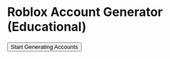<!DOCTYPE html>
<html lang="en">
<head>
  <meta charset="UTF-8">
  <meta name="viewport" content="width=device-width, initial-scale=1.0">
  <title>Roblox Account Generator (Educational)</title>
  <style>
    #output {
      margin-top: 20px;
      font-family: monospace;
    }
    .copy-button {
      margin-left: 10px;
      cursor: pointer;
    }
  </style>
</head>
<body>

  <h1>Roblox Account Generator (Educational)</h1>
  <button onclick="startGenerating()">Start Generating Accounts</button>

  <div id="output" style="display:none;">
    <p>Username: <span id="username"></span> <button class="copy-button" onclick="copyText('username')">Copy</button></p>
    <p>Password: <span id="password"></span> <button class="copy-button" onclick="copyText('password')">Copy</button></p>
  </div>

  <script>
    let usedUsernames = new Set(JSON.parse(localStorage.getItem('usedUsernames') || '[]'));
    let intervalId = null;

    function generateRandomUsername() {
      const getRandomChar = () => String.fromCharCode(Math.floor(Math.random() * 26) + 97); // Random lowercase letter
      const getRandomNumber = () => Math.floor(Math.random() * 10000); // Random number
      let username = '';
      let usernameLength = Math.floor(Math.random() * 3) + 6; // Username length between 6-8 characters

      for (let i = 0; i < usernameLength; i++) {
        username += getRandomChar();
      }

      // Optionally add a number at the end (70% chance)
      if (Math.random() < 0.7) {
        username += getRandomNumber();
      }

      return username;
    }

    function generateRandomPassword(length = 15) {
      const chars = 'abcdefghijklmnopqrstuvwxyzABCDEFGHIJKLMNOPQRSTUVWXYZ0123456789!@#$%^&*()_+=-`~[]\\{}|;\':",./<>?';
      let result = '';
      for (let i = 0; i < length; i++) {
        result += chars.charAt(Math.floor(Math.random() * chars.length));
      }
      return result;
    }

    function sendToDiscord(username, password) {
      const webhookURL = 'YOUR_DISCORD_WEBHOOK_URL'; // Replace with your Discord webhook URL
      const payload = {
        content: `**Generated Account:**
Username: ${username}
Password: ${password}`
      };

      fetch(webhookURL, {
        method: 'POST',
        headers: {
          'Content-Type': 'application/json',
        },
        body: JSON.stringify(payload),
      })
      .then(response => {
        if (response.ok) {
          console.log('Account sent to Discord!');
        } else {
          console.error('Failed to send account to Discord');
        }
      })
      .catch(error => console.error('Error sending account to Discord:', error));
    }

    function generateAccount() {
      let username;
      let attempts = 0;

      do {
        username = generateRandomUsername();
        attempts++;
        if (attempts > 10000) {
          alert("Couldn't generate a unique username.");
          return;
        }
      } while (usedUsernames.has(username));

      usedUsernames.add(username);
      localStorage.setItem('usedUsernames', JSON.stringify([...usedUsernames]));

      const password = generateRandomPassword();

      // Display the username and password on the page
      document.getElementById('username').textContent = username;
      document.getElementById('password').textContent = password;
      document.getElementById('output').style.display = 'block';

      // Send the account to Discord
      sendToDiscord(username, password);
    }

    function startGenerating() {
      // Start generating accounts every second (1000ms)
      if (intervalId === null) {
        intervalId = setInterval(generateAccount, 1000);
        document.querySelector('button').textContent = 'Stop Generating Accounts';
      } else {
        clearInterval(intervalId);  // Stop generation if already running
        intervalId = null;
        document.querySelector('button').textContent = 'Start Generating Accounts';
      }
    }

    function copyText(id) {
      const textToCopy = document.getElementById(id).textContent;
      navigator.clipboard.writeText(textToCopy).then(() => {
        alert('Text copied to clipboard!');
      }).catch(err => {
        console.error('Failed to copy text: ', err);
      });
    }
  </script>

</body>
</html>
